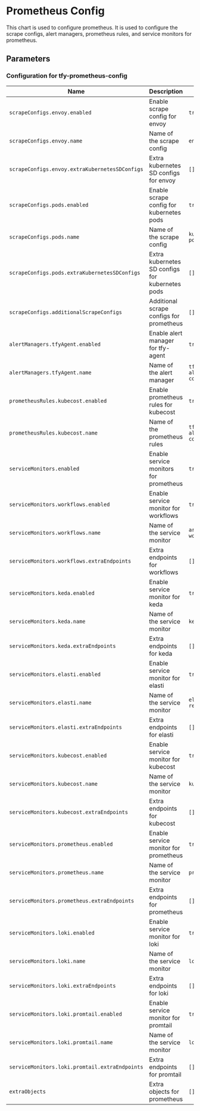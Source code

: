 # Prometheus Config

This chart is used to configure prometheus. It is used to configure the scrape configs, alert managers, prometheus rules, and service monitors for prometheus.

## Parameters

### Configuration for tfy-prometheus-config

| Name                                           | Description                                     | Value                     |
| ---------------------------------------------- | ----------------------------------------------- | ------------------------- |
| `scrapeConfigs.envoy.enabled`                  | Enable scrape config for envoy                  | `true`                    |
| `scrapeConfigs.envoy.name`                     | Name of the scrape config                       | `envoy-stats`             |
| `scrapeConfigs.envoy.extraKubernetesSDConfigs` | Extra kubernetes SD configs for envoy           | `[]`                      |
| `scrapeConfigs.pods.enabled`                   | Enable scrape config for kubernetes pods        | `true`                    |
| `scrapeConfigs.pods.name`                      | Name of the scrape config                       | `kubernetes-pods`         |
| `scrapeConfigs.pods.extraKubernetesSDConfigs`  | Extra kubernetes SD configs for kubernetes pods | `[]`                      |
| `scrapeConfigs.additionalScrapeConfigs`        | Additional scrape configs for prometheus        | `[]`                      |
| `alertManagers.tfyAgent.enabled`               | Enable alert manager for tfy-agent              | `true`                    |
| `alertManagers.tfyAgent.name`                  | Name of the alert manager                       | `tfy-alertmanager-config` |
| `prometheusRules.kubecost.enabled`             | Enable prometheus rules for kubecost            | `true`                    |
| `prometheusRules.kubecost.name`                | Name of the prometheus rules                    | `tfy-alertmanager-config` |
| `serviceMonitors.enabled`                      | Enable service monitors for prometheus          | `true`                    |
| `serviceMonitors.workflows.enabled`            | Enable service monitor for workflows            | `true`                    |
| `serviceMonitors.workflows.name`               | Name of the service monitor                     | `argo-workflows`          |
| `serviceMonitors.workflows.extraEndpoints`     | Extra endpoints for workflows                   | `[]`                      |
| `serviceMonitors.keda.enabled`                 | Enable service monitor for keda                 | `true`                    |
| `serviceMonitors.keda.name`                    | Name of the service monitor                     | `keda`                    |
| `serviceMonitors.keda.extraEndpoints`          | Extra endpoints for keda                        | `[]`                      |
| `serviceMonitors.elasti.enabled`               | Enable service monitor for elasti               | `true`                    |
| `serviceMonitors.elasti.name`                  | Name of the service monitor                     | `elasti-resolver`         |
| `serviceMonitors.elasti.extraEndpoints`        | Extra endpoints for elasti                      | `[]`                      |
| `serviceMonitors.kubecost.enabled`             | Enable service monitor for kubecost             | `true`                    |
| `serviceMonitors.kubecost.name`                | Name of the service monitor                     | `kubecost`                |
| `serviceMonitors.kubecost.extraEndpoints`      | Extra endpoints for kubecost                    | `[]`                      |
| `serviceMonitors.prometheus.enabled`           | Enable service monitor for prometheus           | `true`                    |
| `serviceMonitors.prometheus.name`              | Name of the service monitor                     | `prometheus`              |
| `serviceMonitors.prometheus.extraEndpoints`    | Extra endpoints for prometheus                  | `[]`                      |
| `serviceMonitors.loki.enabled`                 | Enable service monitor for loki                 | `true`                    |
| `serviceMonitors.loki.name`                    | Name of the service monitor                     | `loki`                    |
| `serviceMonitors.loki.extraEndpoints`          | Extra endpoints for loki                        | `[]`                      |
| `serviceMonitors.loki.promtail.enabled`        | Enable service monitor for promtail             | `true`                    |
| `serviceMonitors.loki.promtail.name`           | Name of the service monitor                     | `loki-promtail`           |
| `serviceMonitors.loki.promtail.extraEndpoints` | Extra endpoints for promtail                    | `[]`                      |
| `extraObjects`                                 | Extra objects for prometheus                    | `[]`                      |



